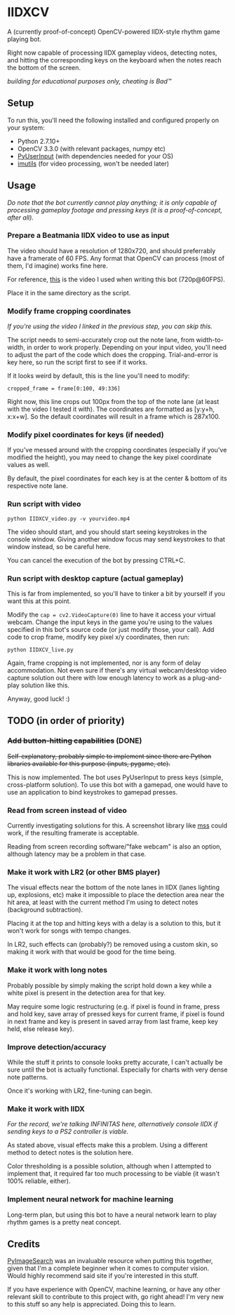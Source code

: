 # IIDXCV
A (currently proof-of-concept) OpenCV-powered IIDX-style rhythm game playing bot.

Right now capable of processing IIDX gameplay videos, detecting notes, and hitting the corresponding keys on the keyboard when the notes reach the bottom of the screen.

*building for educational purposes only, cheating is Bad™*

## Setup
To run this, you'll need the following installed and configured properly on your system:

* Python 2.7.10+
* OpenCV 3.3.0 (with relevant packages, numpy etc)
* [PyUserInput](https://github.com/PyUserInput/PyUserInput) (with dependencies needed for your OS)
* [imutils](https://github.com/jrosebr1/imutils) (for video processing, won't be needed later)

## Usage
*Do note that the bot currently cannot play anything; it is only capable of processing gameplay footage and pressing keys (it is a proof-of-concept, after all).*

### Prepare a Beatmania IIDX video to use as input

The video should have a resolution of 1280x720, and should preferrably have a framerate of 60 FPS. Any format that OpenCV can process (most of them, I'd imagine) works fine here.

For reference, [this](https://www.youtube.com/watch?v=NoR0qqmfm3s) is the video I used when writing this bot (720p@60FPS).

Place it in the same directory as the script.

### Modify frame cropping coordinates 

*If you're using the video I linked in the previous step, you can skip this.*

The script needs to semi-accurately crop out the note lane, from width-to-width, in order to work properly. Depending on your input video, you'll need to adjust the part of the code which does the cropping. Trial-and-error is key here, so run the script first to see if it works.

If it looks weird by default, this is the line you'll need to modify:
```
cropped_frame = frame[0:100, 49:336]
```
Right now, this line crops out 100px from the top of the note lane (at least with the video I tested it with). The coordinates are formatted as [y:y+h, x:x+w]. So the default coordinates will result in a frame which is 287x100.

### Modify pixel coordinates for keys (if needed)

If you've messed around with the cropping coordinates (especially if you've modified the height), you may need to change the key pixel coordinate values as well. 

By default, the pixel coordinates for each key is at the center & bottom of its respective note lane.

### Run script with video
```
python IIDXCV_video.py -v yourvideo.mp4
```
The video should start, and you should start seeing keystrokes in the console window. Giving another window focus may send keystrokes to that window instead, so be careful here.

You can cancel the execution of the bot by pressing CTRL+C.

### Run script with desktop capture (actual gameplay)
This is far from implemented, so you'll have to tinker a bit by yourself if you want this at this point.

Modify the `cap = cv2.VideoCapture(0)` line to have it access your virtual webcam. Change the input keys in the game you're using to the values specified in this bot's source code (or just modify those, your call). Add code to crop frame, modify key pixel x/y coordinates, then run:
```
python IIDXCV_live.py
```
Again, frame cropping is not implemented, nor is any form of delay accommodation. Not even sure if there's any virtual webcam/desktop video capture solution out there with low enough latency to work as a plug-and-play solution like this. 

Anyway, good luck! :)

## TODO (in order of priority)

### ~~Add button-hitting capabilities~~ (DONE)

~~Self-explanatory, probably simple to implement since there are Python libraries available for this purpose (inputs, pygame, etc).~~

This is now implemented. The bot uses PyUserInput to press keys (simple, cross-platform solution). To use this bot with a gamepad, one would have to use an application to bind keystrokes to gamepad presses.

### Read from screen instead of video

Currently investigating solutions for this. A screenshot library like [mss](https://github.com/BoboTiG/python-mss) could work, if the resulting framerate is acceptable. 

Reading from screen recording software/"fake webcam" is also an option, although latency may be a problem in that case.

### Make it work with LR2 (or other BMS player)

The visual effects near the bottom of the note lanes in IIDX (lanes lighting up, explosions, etc) make it impossible to place the detection area near the hit area, at least with the current method I'm using to detect notes (background subtraction). 

Placing it at the top and hitting keys with a delay is a solution to this, but it won't work for songs with tempo changes.

In LR2, such effects can (probably?) be removed using a custom skin, so making it work with that would be good for the time being.

### Make it work with long notes

Probably possible by simply making the script hold down a key while a white pixel is present in the detection area for that key. 

May require some logic restructuring (e.g. if pixel is found in frame, press and hold key, save array of pressed keys for current frame, if pixel is found in next frame and key is present in saved array from last frame, keep key held, else release key).

### Improve detection/accuracy

While the stuff it prints to console looks pretty accurate, I can't actually be sure until the bot is actually functional. Especially for charts with very dense note patterns.

Once it's working with LR2, fine-tuning can begin.

### Make it work with IIDX

*For the record, we're talking INFINITAS here, alternatively console IIDX if sending keys to a PS2 controller is viable.*

As stated above, visual effects make this a problem. Using a different method to detect notes is the solution here.

Color thresholding is a possible solution, although when I attempted to implement that, it required far too much processing to be viable (it wasn't 100% reliable, either).

### Implement neural network for machine learning

Long-term plan, but using this bot to have a neural network learn to play rhythm games is a pretty neat concept.

## Credits
[PyImageSearch](http://www.pyimagesearch.com/) was an invaluable resource when putting this together, given that I'm a complete beginner when it comes to computer vision. Would highly recommend said site if you're interested in this stuff.

If you have experience with OpenCV, machine learning, or have any other relevant skill to contribute to this project with, go right ahead! I'm very new to this stuff so any help is appreciated. Doing this to learn.
